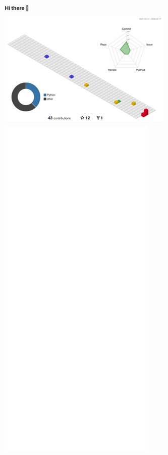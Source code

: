 ### Hi there 👋
![profile-3d](/profile-3d-contrib/profile-gitblock.svg)
<!--![profile-3d](/profile-3d-contrib/profile-green-animate.svg)-->
![Metrics](/github-metrics.svg)


<!--
Here are some ideas to get you started:

- 🔭 I’m currently working on ...
- 🌱 I’m currently learning ...
- 👯 I’m looking to collaborate on ...
- 🤔 I’m looking for help with ...
- 💬 Ask me about ...
- 📫 How to reach me: ...
- 😄 Pronouns: ...
- ⚡ Fun fact: ...
-->
